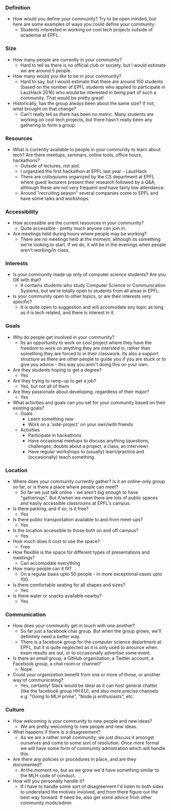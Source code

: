 ### Definition
- How would you define your community? Try to be open minded, but here are some examples of ways you could define your community: 
  - Students interested in working on cool tech projects outside of academia at EPFL.
  
### Size
- How many people are currently in your community?
  - Hard to tell as there is no official club or society, but I would estimate we are around 5 people.
- How many would you _like_ to be in your community?
	- Hard to say, but I would estimate that there are around 150 students (based on the number of EPFL students who applied to participate in LauzHack 2016) who would be interested in being part of such a community. That would be pretty great!
- Historically, has the group always been about the same size? If not, what brought on that change?
	- Can't really tell as there has been no metric. Many students are working on cool tech projects, but there hasn't really been any gathering to form a group.

### Resources
- What is currently available to people in your community to learn about tech? Are there meetups, seminars, online tools, office hours, hackathons?
	- Outside of lectures, not alot.
	- I organzied the first hackathon at EPFL last year - LauzHack
	- There are colloquiums organized by the CS department at EPFL where guest lecturers present their research followed by a Q&A, although these are not very frequent and have fairly low attendance.
	- Around "recruiting season" several companies come to EPFL and have some talks and workshops.

### Accessibility
- How accessible are the current resources in your community?
	- Quite accessible - pretty much anyone can join in.
- Are meetings held during hours where people may be working?
	- There are no meetings held at the moment, although its something we're looking to start. If we do, it will be in the evenings when people aren't working/in class.

### Interests
- Is your community made up only of computer science students? Are you OK with that?
	- It contains students who study Computer Science or Communication Systems, but we're totally open to students from all areas in EPFL.
- Is your community open to other topics, or are their interests very specific?
	- It is quite open to suggestion and will accomodate any topic as long as it is tech related, and there is interest in it.

### Goals
- Why do people get involved in your community?
	- Its an opportunity to work on cool project where they have the freedom to work on anything they are intersted in, rather than something they are forced to in their classwork. Its also a support structure as there are other people to guide you if you are stuck or to give you advice - this way you aren't doing this on your own.
- Are they students hoping to get a degree?
	- Yes
- Are they trying to ramp-up to get a job?
	- Yes, but not all of them
- Are they passionate about developing, regardless of their major?
	- Yes
- What activities and goals can you set for your community based on their existing goals?
	- Goals
		- Learn something new
		- Work on a 'side-project' on your own/with friends
	- Activities
		- Participate in hackathons
		- Have occasional meetups to discuss anything (questions, challenges, doubts about a project, a class, an interview)
		- Have regular workshops to (usually) learn/practice and (occasionally) teach something.

### Location
- Where does your community currently gather? Is it an online-only group so far, or is there a place where people can meet?
	- So far we just talk online - we aren't big enough to have "gatherings". But if/when we meet there are lots of public spaces and easily accessible classrooms at EPFL's campus.
- Is there parking, and if so, is it free?
	- Yes
- Is there public transportation available to and from meet-ups?
	- Yes
- Is the location accessible to those both on and off campus?
	- Yes
- How much does it cost to use the space?
	- Free
- How flexible is the space for different types of presentations and meetings?
	- Can accomodate everything
- How many people can it fit?
	- On a regular basis upto 50 people - in more exceptional cases upto 100.
- Is there comfortable seating for all shapes and sizes?
	- Yes
- Is there water or snacks available nearby?
	- Yes

### Communication
- How does your community get in touch with one another?
	- So far just a facebook chat group. But when the group grows, we'll definitely need a better way.
	- There is a facebook group for the computer science department at EPFL, but it is quite neglected as it is only used to anounce when exam results are out, or to occasionally advertise some event.
- Is there an email group, a GitHub organization, a Twitter account, a Facebook group, a chat room or channel?
	- Nope.
- Could your organization benefit from one or more of those, or another way of communicating?
	- Yes, certainly! Slack would be ideal as it can host general chatter (like the facebook group HH:EU), and also more precise channels e.g. "Going to MLH prime", "Node.js enthusiasts", etc.

### Culture
- How welcoming is your community to new people and new ideas?
	- We are pretty welcoming to new people and new ideas.
- What happens if there is a disagreement?
	- As we are a rather small community, we just discuss it amongst ourselves and come to some sort of resolution. Once more formal we will have some form of community admistration which will handle this.
- Are there any policies or procedures in place, and are they documented?
	- At the moment no, but as we grow we'd have something similar to the MLH code of conduct.
- How will you personally handle it?
	- If I have to handle some sort of disagreement I'd listen to both sides to understand the motives involved, and from there figure out the best way forward. If need be, also get some advice from other community mods/admin